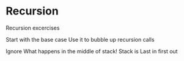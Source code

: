 # Recursion
Recursion excercises 

Start with the base case
  Use it to bubble up recursion calls 

Ignore What happens in the middle of stack!
Stack is Last in first out
